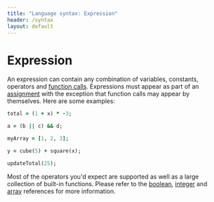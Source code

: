 ```yaml
---
title: "Language syntax: Expression"
header: /syntax
layout: default
---
```

# Expression

An expression can contain any combination of variables, constants,
operators and [function calls](function). Expressions must appear as part of an
[assignment](assignment) with the exception that function calls may appear by
themselves. Here are some examples:

```ruby
total = (1 + x) * -3;

a = (b || c) && d;

myArray = [1, 2, 3];

y = cube(5) + square(x);

updateTotal(25);
```

Most of the operators you'd expect are supported as well as a large collection
of built-in functions. Please refer to the [boolean](../library/boolean),
[integer](../library/integer) and [array](../library/array) references for
more information.
